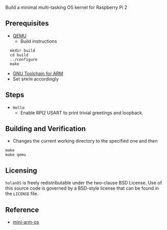 Build a minimal multi-tasking OS kernel for Raspberry Pi 2

Prerequisites
-------------
- [QEMU](https://github.com/qemu/qemu)
  - Build instructions
```
  mkdir build
  cd build
  ../configure
  make
```
- [GNU Toolchain for ARM](https://launchpad.net/gcc-arm-embedded)
- Set `$PATH` accordingly

Steps
-----
* `Hello`
  - Enable RPI2 USART to print trivial greetings and loopback.

Building and Verification
-------------------------
* Changes the current working directory to the specified one and then
```
make
make qemu
```

Licensing
---------
`holanOS` is freely redistributable under the two-clause BSD License.
Use of this source code is governed by a BSD-style license that can be found
in the `LICENSE` file.

Reference
---------
* [mini-arm-os](https://github.com/jserv/mini-arm-os)
